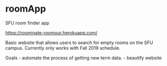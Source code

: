 # roomApp
SFU room finder app

https://roominate-roomour.herokuapp.com/

Basic website that allows users to search for empty rooms on the SFU campus. Currently only works with Fall 2019 schedule.

Goals - automate the process of getting new term data. 
      - beautify website
